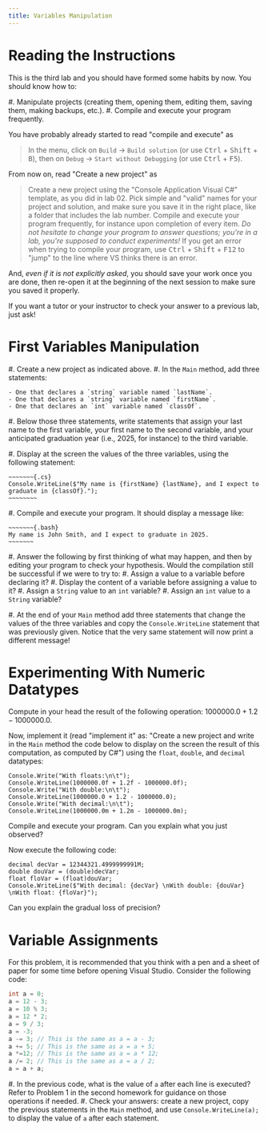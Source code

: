 ```yaml
---
title: Variables Manipulation
---
```


# Reading the Instructions

This is the third lab and you should have formed some habits by now.
You should know how to:

#. Manipulate projects (creating them, opening them, editing them, saving them, making backups, etc.).
#. Compile and execute your program frequently.

You have probably already started to read "compile and execute" as 

> In the menu, click on `Build` → `Build solution` (or use <kbd>Ctrl</kbd> + <kbd>Shift</kbd> + <kbd>B</kbd>), then on `Debug` → `Start without Debugging` (or use <kbd>Ctrl</kbd> + <kbd>F5</kbd>).

From now on, read "Create a new project" as 

> Create a new project using the "Console Application Visual C#" template, as you did in lab 02.
> Pick simple and "valid" names for your project and solution, and make sure you save it in the right place, like a folder that includes the lab number.
> Compile and execute your program frequently, for instance upon completion of every item.
> *Do not hesitate to change your program to answer questions; you're in a lab, you're supposed to conduct experiments!*
> If you get an error when trying to compile your program, use <kbd>Ctrl</kbd> + <kbd>Shift</kbd> + <kbd>F12</kbd> to "jump" to the line where VS thinks there is an error.

And, _even if it is not explicitly asked_, you should save your work once you are done, then re-open it at the beginning of the next session to make sure you saved it properly.

If you want a tutor or your instructor to check your answer to a previous lab, just ask!

# First Variables Manipulation

#. Create a new project as indicated above.
#. In the `Main` method, add three statements:

    - One that declares a `string` variable named `lastName`.
    - One that declares a `string` variable named `firstName`.
    - One that declares an `int` variable named `classOf`.

#. Below those three statements, write statements that assign your last name to the first variable, your first name to the second variable, and your anticipated graduation year (i.e., 2025, for instance) to the third variable.

#. Display at the screen the values of the three variables, using the following statement:

    ~~~~~~~{.cs}
    Console.WriteLine($"My name is {firstName} {lastName}, and I expect to graduate in {classOf}.");
    ~~~~~~~~

#. Compile and execute your program. It should display a message like:

    ~~~~~~~{.bash}
    My name is John Smith, and I expect to graduate in 2025.
    ~~~~~~~

#. Answer the following by first thinking of what may happen, and then by editing your program to check your hypothesis.
Would the compilation still be successful if we were to try to:
    #. Assign a value to a variable before declaring it?
    #. Display the content of a variable before assigning a value to it?
    #. Assign a `String` value to an `int` variable?
    #. Assign an `int` value to a `String` variable?

#. At the end of your `Main` method add three statements that change the values of the three variables and copy the `Console.WriteLine` statement that was previously given.
Notice that the very same statement will now print a different message!

# Experimenting With Numeric Datatypes

Compute in your head the result of the following operation: $1000000.0 + 1.2 - 1000000.0$.

Now, implement it (read "implement it" as: "Create a new project and write in the `Main` method the code below to display on the screen the result of this computation, as computed by C#") using the `float`, `double`, and `decimal` datatypes:

~~~~~~~{.cs}
Console.Write("With floats:\n\t");
Console.WriteLine(1000000.0f + 1.2f - 1000000.0f);
Console.Write("With double:\n\t");
Console.WriteLine(1000000.0 + 1.2 - 1000000.0);
Console.Write("With decimal:\n\t");
Console.WriteLine(1000000.0m + 1.2m - 1000000.0m);
~~~~~~~

Compile and execute your program.
Can you explain what you just observed?

Now execute the following code:

~~~~~~~{.cs}
decimal decVar = 12344321.4999999991M;
double douVar = (double)decVar;
float floVar = (float)douVar;
Console.WriteLine($"With decimal: {decVar} \nWith double: {douVar} \nWith float: {floVar}");
~~~~~~~~

Can you explain the gradual loss of precision?

# Variable Assignments

For this problem, it is recommended that you think with a pen and a sheet of paper for some time before opening Visual Studio.
Consider the following code:

~~~~~~~{.cs .numberLines .lineAnchors}
int a = 0;
a = 12 - 3;
a = 10 % 3;
a = 12 * 2;
a = 9 / 3;
a = -3;
a -= 3; // This is the same as a = a - 3;
a += 5; // This is the same as a = a + 5;
a *=12; // This is the same as a = a * 12;
a /= 2; // This is the same as a = a / 2;
a = a + a;
~~~~~~~~

#. In the previous code, what is the value of `a` after each line is executed? Refer to Problem 1 in the second homework for guidance on those operations if needed.
#. Check your answers: create a new project, copy the previous statements in the `Main` method, and use `Console.WriteLine(a);` to display the value of `a` after each statement.
